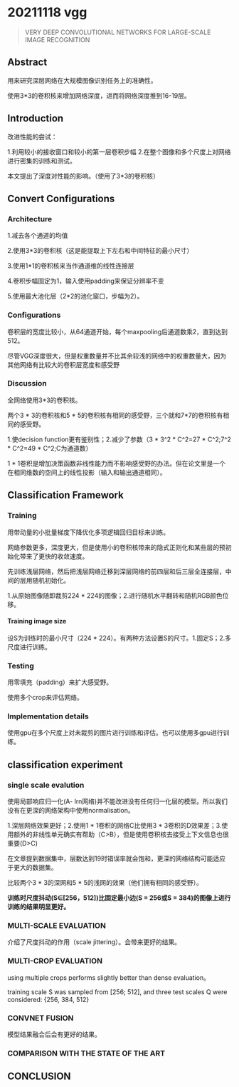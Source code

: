 # 20211118 vgg

> VERY DEEP CONVOLUTIONAL NETWORKS FOR LARGE-SCALE IMAGE RECOGNITION

## Abstract

用来研究深层网络在大规模图像识别任务上的准确性。

使用3*3的卷积核来增加网络深度，进而将网络深度推到16-19层。

## Introduction

改进性能的尝试：

  1.利用较小的接收窗口和较小的第一层卷积步幅   2.在整个图像和多个尺度上对网络进行密集的训练和测试。

本文提出了深度对性能的影响。（使用了3*3的卷积核）

## Convert Configurations

### Architecture

1.减去各个通道的均值

2.使用3*3的卷积核（这是能提取上下左右和中间特征的最小尺寸）

3.使用1*1的卷积核来当作通道维的线性连接层

4.卷积步幅固定为1，输入使用padding来保证分辨率不变

5.使用最大池化层（2*2的池化窗口，步幅为2）。

### Configurations

卷积层的宽度比较小，从64通道开始，每个maxpooling后通道数乘2，直到达到512。

尽管VGG深度很大，但是权重数量并不比其余较浅的网络中的权重数量大，因为其他网络有比较大的卷积层宽度和感受野

### Discussion

全网络使用3*3的卷积核。

两个3 * 3的卷积核和5 * 5的卷积核有相同的感受野，三个就和7*7的卷积核有相同的感受野。

1.使decision function更有鉴别性；2.减少了参数（3 * 3^2 * C^2=27 * C^2;7^2 * C^2=49 * C^2;C为通道数）

1 * 1卷积是增加决策函数非线性能力而不影响感受野的办法。但在论文里是一个在相同维数的空间上的线性投影（输入和输出通道相同）。

## Classification Framework

### Training

用带动量的小批量梯度下降优化多项逻辑回归目标来训练。

网络参数更多，深度更大，但是使用小的卷积核带来的隐式正则化和某些层的预初始化带来了更快的收敛速度。

先训练浅层网络，然后把浅层网络迁移到深层网络的前四层和后三层全连接层，中间的层用随机初始化。

1.从原始图像随即裁剪224 * 224的图像；2.进行随机水平翻转和随机RGB颜色位移。

#### Training image size

设S为训练时的最小尺寸（224 * 224）。有两种方法设置S的尺寸。1.固定S；2.多尺度进行训练。

### Testing

用零填充（padding）来扩大感受野。

使用多个crop来评估网络。

### Implementation details

使用gpu在多个尺度上对未裁剪的图片进行训练和评估。也可以使用多gpu进行训练。

## classification experiment

### single scale evalution

使用局部响应归一化(A- lrn网络)并不能改进没有任何归一化层的模型。所以我们没有在更深的网络架构中使用normalisation。

1.深层网络效果更好；2.使用1 * 1卷积的网络C比使用3 * 3卷积的D效果差；3.使用额外的非线性单元确实有帮助（C>B），但是使用卷积核去接受上下文信息也很重要(D>C)

在文章提到数据集中，层数达到19时错误率就会饱和，更深的网络结构可能适应于更大的数据集。

比较两个3 * 3的深网和5 * 5的浅网的效果（他们拥有相同的感受野）。

**训练时尺度抖动(S∈[256，512])比固定最小边(S = 256或S = 384)的图像上进行训练的结果明显更好。**

### MULTI-SCALE EVALUATION

介绍了尺度抖动的作用（scale jittering）。会带来更好的结果。

### MULTI-CROP EVALUATION

using multiple crops performs slightly better than dense evaluation。

training scale S was
sampled from [256; 512], and three test scales Q were considered: {256, 384, 512}

### CONVNET FUSION

模型结果融合后会有更好的结果。

### COMPARISON WITH THE STATE OF THE ART

## CONCLUSION



